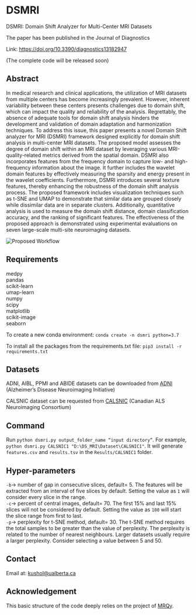# DSMRI
DSMRI: Domain Shift Analyzer for Multi-Center MRI Datasets

The paper has been published in the Journal of Diagnostics

Link: https://doi.org/10.3390/diagnostics13182947


(The complete code will be released soon)

## Abstract
In medical research and clinical applications, the utilization of MRI datasets from multiple centers has become increasingly prevalent. However, inherent variability between these centers presents challenges due to domain shift, which can impact the quality and reliability of the analysis. Regrettably, the absence of adequate tools for domain shift analysis hinders the development and validation of domain adaptation and harmonization techniques. To address this issue, this paper presents a novel Domain Shift analyzer for MRI (DSMRI) framework designed explicitly for domain shift analysis in multi-center MRI datasets. The proposed model assesses the degree of domain shift within an MRI dataset by leveraging various MRI-quality-related metrics derived from the spatial domain. DSMRI also incorporates features from the frequency domain to capture low- and high-frequency information about the image. It further includes the wavelet domain features by effectively measuring the sparsity and energy present in the wavelet coefficients. Furthermore, DSMRI introduces several texture features, thereby enhancing the robustness of the domain shift analysis process. The proposed framework includes visualization techniques such as t-SNE and UMAP to demonstrate that similar data are grouped closely while dissimilar data are in separate clusters. Additionally, quantitative analysis is used to measure the domain shift distance, domain classification accuracy, and the ranking of significant features. The effectiveness of the proposed approach is demonstrated using experimental evaluations on seven large-scale multi-site neuroimaging datasets.


![Proposed Workflow](https://github.com/rkushol/DSMRI/assets/76894940/ee57d137-5a1d-49ee-9758-fdbdbd74bf6b)


## Requirements
medpy  
pandas  
scikit-learn  
umap-learn  
numpy  
scipy  
matplotlib  
scikit-image  
seaborn  


To create a new conda environment: `conda create -n dsmri python=3.7`

To install all the packages from the requirements.txt file: `pip3 install -r requirements.txt`

## Datasets
ADNI, AIBL, PPMI and ABIDE datasets can be downloaded from [ADNI](http://adni.loni.usc.edu/) (Alzheimer’s Disease Neuroimaging Initiative)

CALSNIC dataset can be requested from [CALSNIC](https://calsnic.org/) (Canadian ALS Neuroimaging Consortium)


## Command
Run `python dsmri.py output_folder_name “input directory”`. For example, `python dsmri.py CALSNIC1 "D:\DS_MRI\Dataset\CALSNIC1"`. It will generate `features.csv` and `results.tsv` in the `Results/CALSNIC1` folder.

## Hyper-parameters
`-b`-> number of gap in consecutive slices, default= 5. The features will be extracted from an interval of five slices by default. Setting the value as `1` will consider every slice in the range.   
`-c`-> percent of central images, default= 70. The first 15% and last 15% slices will not be considered by default. Setting the value as `100` will start the slice range from first to last.  
`-p`-> perplexity for t-SNE method, default= 30. The t-SNE method requires the total samples to be greater than the value of perplexity. The perplexity is related to the number of nearest neighbours. Larger datasets usually require a larger perplexity. Consider selecting a value between 5 and 50.

## Contact
Email at: kushol@ualberta.ca

## Acknowledgement
This basic structure of the code deeply relies on the project of [MRQy](https://github.com/ccipd/MRQy).



